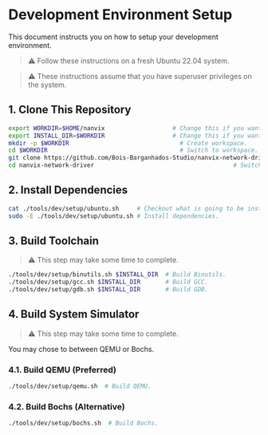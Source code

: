 # Development Environment Setup

This document instructs you on how to setup your development environment.

> ⚠️ Follow these instructions on a fresh Ubuntu 22.04 system.

> ⚠️ These instructions assume that you have superuser privileges on the system.

## 1. Clone This Repository

```bash
export WORKDIR=$HOME/nanvix                   # Change this if you want.
export INSTALL_DIR=$WORKDIR                   # Change this if you want.
mkdir -p $WORKDIR                               # Create workspace.
cd $WORKDIR                                     # Switch to workspace.
git clone https://github.com/Bois-Barganhados-Studio/nanvix-network-driver.git  # Clone repository.
cd nanvix-network-driver                                       # Switch to source tree.
```

## 2. Install Dependencies

```bash
cat ./tools/dev/setup/ubuntu.sh     # Checkout what is going to be installed.
sudo -E ./tools/dev/setup/ubuntu.sh # Install dependencies.
```

## 3. Build Toolchain

> ⚠️ This step may take some time to complete.

```bash
./tools/dev/setup/binutils.sh $INSTALL_DIR  # Build Binutils.
./tools/dev/setup/gcc.sh $INSTALL_DIR       # Build GCC.
./tools/dev/setup/gdb.sh $INSTALL_DIR       # Build GDB.
```

## 4. Build System Simulator

> ⚠️ This step may take some time to complete.

You may chose to between QEMU or Bochs.

### 4.1. Build QEMU (Preferred)

```bash
./tools/dev/setup/qemu.sh  # Build QEMU.
```

### 4.2. Build Bochs (Alternative)

```bash
./tools/dev/setup/bochs.sh  # Build Bochs.
```
